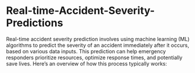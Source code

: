 # Real-time-Accident-Severity-Predictions
Real-time accident severity prediction involves using machine learning (ML) algorithms to predict the severity of an accident immediately after it occurs, based on various data inputs. This prediction can help emergency responders prioritize resources, optimize response times, and potentially save lives. Here’s an overview of how this process typically works:
